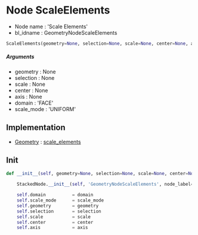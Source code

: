 # Node ScaleElements

- Node name : 'Scale Elements'
- bl_idname : GeometryNodeScaleElements


``` python
ScaleElements(geometry=None, selection=None, scale=None, center=None, axis=None, domain='FACE', scale_mode='UNIFORM', node_label=None, node_color=None)
```
##### Arguments

- geometry : None
- selection : None
- scale : None
- center : None
- axis : None
- domain : 'FACE'
- scale_mode : 'UNIFORM'

## Implementation

- [Geometry](/docs/GeoNodes/Geometry.md) : [scale_elements](/docs/GeoNodes/Geometry.md#scale_elements)

## Init

``` python
def __init__(self, geometry=None, selection=None, scale=None, center=None, axis=None, domain='FACE', scale_mode='UNIFORM', node_label=None, node_color=None):

    StackedNode.__init__(self, 'GeometryNodeScaleElements', node_label=node_label, node_color=node_color)

    self.domain          = domain
    self.scale_mode      = scale_mode
    self.geometry        = geometry
    self.selection       = selection
    self.scale           = scale
    self.center          = center
    self.axis            = axis
```
